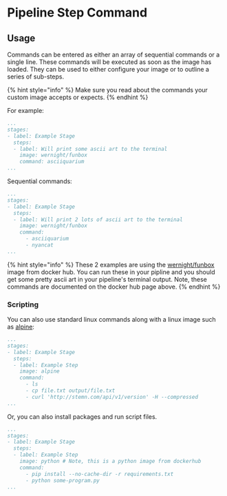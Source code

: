 # Pipeline Step Command

## Usage

Commands can be entered as either an array of sequential commands or a single line. These commands will be executed as soon as the image has loaded. They can be used to either configure your image or to outline a series of sub-steps.

{% hint style="info" %}
Make sure you read about the commands your custom image accepts or expects.
{% endhint %}

For example:

```yaml
...
stages:
- label: Example Stage
  steps:
  - label: Will print some ascii art to the terminal
    image: wernight/funbox
    command: asciiquarium
...
```

Sequential commands:

```yaml
...
stages:
- label: Example Stage
  steps:
  - label: Will print 2 lots of ascii art to the terminal
    image: wernight/funbox
    command: 
      - asciiquarium
      - nyancat
...
```

{% hint style="info" %}
These 2 examples are using the [wernight/funbox](https://hub.docker.com/r/wernight/funbox/) image from docker hub. You can run these in your pipline and you should get some pretty ascii art in your pipeline's terminal output. Note, these commands are documented on the docker hub page above.
{% endhint %}

### Scripting

You can also use standard linux commands along with a linux image such as [alpine](https://hub.docker.com/_/alpine/):

```yaml
...
stages:
- label: Example Stage
  steps:
  - label: Example Step
    image: alpine
    command: 
      - ls
      - cp file.txt output/file.txt
      - curl 'http://stemn.com/api/v1/version' -H --compressed
...
```

Or, you can also install packages and run script files.

```yaml
...
stages:
- label: Example Stage
  steps:
  - label: Example Step
    image: python # Note, this is a python image from dockerhub
    command: 
      - pip install --no-cache-dir -r requirements.txt
      - python some-program.py
...
```



